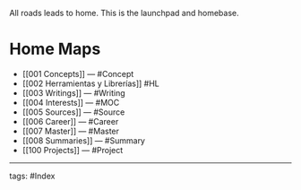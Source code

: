 All roads leads to home. This is the launchpad and homebase.
# Home Maps
- [[001  Concepts]] — #Concept
- [[002  Herramientas y Librerías]] #HL
- [[003  Writings]] — #Writing
- [[004  Interests]] — #MOC
- [[005  Sources]] — #Source
- [[006 Career]] — #Career
- [[007 Master]] — #Master
- [[008 Summaries]] — #Summary 
- [[100  Projects]] — #Project 


---
tags:
	#Index